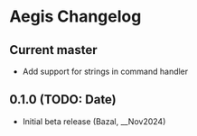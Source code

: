 # Aegis Changelog

## Current master
* Add support for strings in command handler

## 0.1.0 (TODO: Date)
* Initial beta release (Bazal, __Nov2024)
